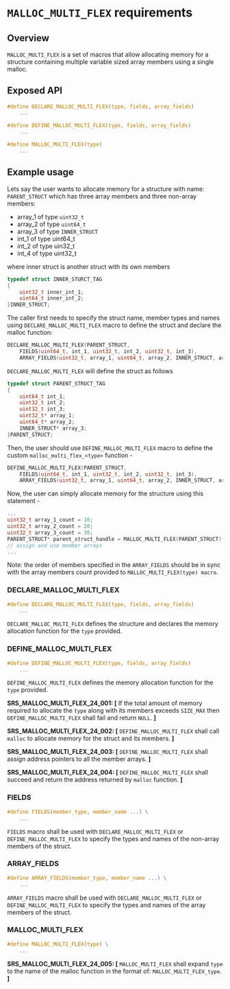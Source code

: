 # `MALLOC_MULTI_FLEX` requirements

## Overview

`MALLOC_MULTI_FLEX` is a set of macros that allow allocating memory for a structure containing multiple variable sized array members using a single malloc.

## Exposed API

```c
#define DECLARE_MALLOC_MULTI_FLEX(type, fields, array_fields)
    ...
    
#define DEFINE_MALLOC_MULTI_FLEX(type, fields, array_fields)
    ...

#define MALLOC_MULTI_FLEX(type)
    ...
```

## Example usage

Lets say the user wants to allocate memory for a structure with name: `PARENT_STRUCT` which has three array members and three non-array members:
- array_1 of type `uint32_t`
- array_2 of type `uint64_t`
- array_3 of type `INNER_STRUCT`
- int_1 of type uint64_t
- int_2 of type uin32_t
- int_4 of type uint32_t

where inner struct is another struct with its own members

```c
typedef struct INNER_STURCT_TAG
{
    uint32_t inner_int_1;
    uint64_t inner_int_2;
}INNER_STRUCT;
```

The caller first needs to specify the struct name, member types and names using `DECLARE_MALLOC_MULTI_FLEX` macro to define the struct and declare the malloc function:

```c
DECLARE_MALLOC_MULTI_FLEX(PARENT_STRUCT,
    FIELDS(uint64_t, int_1, uint32_t, int_2, uint32_t, int_3),
    ARRAY_FIELDS(uint32_t, array_1, uint64_t, array_2, INNER_STRUCT, array_3))
```

`DECLARE_MALLOC_MULTI_FLEX` will define the struct as follows

```c
typedef struct PARENT_STRUCT_TAG
{
    uint64_t int_1;
    uint32_t int_2;
    uint32_t int_3;
    uint32_t* array_1;
    uint64_t* array_2;
    INNER_STRUCT* array_3;
}PARENT_STRUCT;
```

Then, the user should use `DEFINE_MALLOC_MULTI_FLEX` macro to define the custom `malloc_multi_flex_<type>` function -

```c
DEFINE_MALLOC_MULTI_FLEX(PARENT_STRUCT,
    FIELDS(uint64_t, int_1, uint32_t, int_2, uint32_t, int_3),
    ARRAY_FIELDS(uint32_t, array_1, uint64_t, array_2, INNER_STRUCT, array_3))
```

Now, the user can simply allocate memory for the structure using this statement -

```c
...
uint32_t array_1_count = 10;
uint32_t array_2_count = 20;
uint32_t array_3_count = 30;
PARENT_STRUCT* parent_struct_handle = MALLOC_MULTI_FLEX(PARENT_STRUCT)(sizeof(PARENT_STRUCT), array_1_count, array_2_count, array_3_count);
// assign and use member arrays
...
```

Note: the order of members specified in the `ARRAY_FIELDS` should be in sync with the array members count provided to `MALLOC_MULTI_FLEX(type) macro`.

### DECLARE_MALLOC_MULTI_FLEX

```c
#define DECLARE_MALLOC_MULTI_FLEX(type, fields, array_fields)
    ...
```

`DECLARE_MALLOC_MULTI_FLEX` defines the structure and declares the memory allocation function for the `type` provided.

### DEFINE_MALLOC_MULTI_FLEX

```c
#define DEFINE_MALLOC_MULTI_FLEX(type, fields, array_fields)
    ...
```

`DEFINE_MALLOC_MULTI_FLEX` defines the memory allocation function for the `type` provided.

**SRS_MALLOC_MULTI_FLEX_24_001: [** If the total amount of memory required to allocate the `type` along with its members exceeds `SIZE_MAX` then `DEFINE_MALLOC_MULTI_FLEX` shall fail and return `NULL`. **]**

**SRS_MALLOC_MULTI_FLEX_24_002: [** `DEFINE_MALLOC_MULTI_FLEX` shall call `malloc` to allocate memory for the struct and its members. **]**

**SRS_MALLOC_MULTI_FLEX_24_003: [** `DEFINE_MALLOC_MULTI_FLEX` shall assign address pointers to all the member arrays. **]**

**SRS_MALLOC_MULTI_FLEX_24_004: [** `DEFINE_MALLOC_MULTI_FLEX` shall succeed and return the address returned by `malloc` function. **]**

### FIELDS

```c
#define FIELDS(member_type, member_name ...) \
    ...
```

`FIELDS` macro shall be used with `DECLARE_MALLOC_MULTI_FLEX` or `DEFINE_MALLOC_MULTI_FLEX` to specify the types and names of the non-array members of the struct.

### ARRAY_FIELDS

```c
#define ARRAY_FIELDS(member_type, member_name ...) \
    ...
```

`ARRAY_FIELDS` macro shall be used with `DECLARE_MALLOC_MULTI_FLEX` or `DEFINE_MALLOC_MULTI_FLEX` to specify the types and names of the array members of the struct.

### MALLOC_MULTI_FLEX

```c
#define MALLOC_MULTI_FLEX(type) \
    ...
```

**SRS_MALLOC_MULTI_FLEX_24_005: [** `MALLOC_MULTI_FLEX` shall expand `type` to the name of the malloc function in the format of: `MALLOC_MULTI_FLEX_type`. **]**

